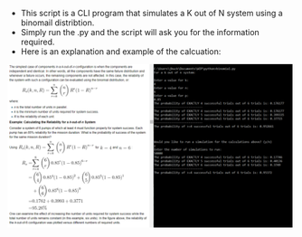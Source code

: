 - This script is a CLI program that simulates a K out of N system using a binomail distribtion.
- Simply run the .py and the script will ask you for the information required.
- Here is an explanation and example of the calcuation:
<img src="binomial example.png">
